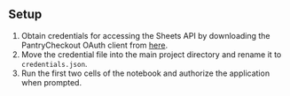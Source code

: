 ## Setup

1. Obtain credentials for accessing the Sheets API by downloading the PantryCheckout OAuth client from [here](https://console.cloud.google.com/apis/credentials?project=prodcalnourish).
2. Move the credential file into the main project directory and rename it to `credentials.json`.
3. Run the first two cells of the notebook and authorize the application when prompted.